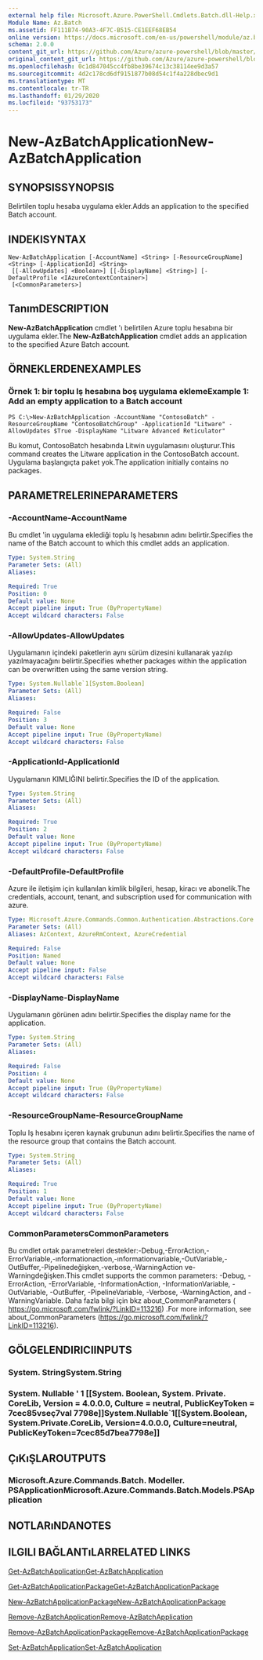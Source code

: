 ```yaml
---
external help file: Microsoft.Azure.PowerShell.Cmdlets.Batch.dll-Help.xml
Module Name: Az.Batch
ms.assetid: FF111B74-90A3-4F7C-B515-CE1EEF68EB54
online version: https://docs.microsoft.com/en-us/powershell/module/az.batch/new-azbatchapplication
schema: 2.0.0
content_git_url: https://github.com/Azure/azure-powershell/blob/master/src/Batch/Batch/help/New-AzBatchApplication.md
original_content_git_url: https://github.com/Azure/azure-powershell/blob/master/src/Batch/Batch/help/New-AzBatchApplication.md
ms.openlocfilehash: 0c1d847045cc4fb8be39674c13c38114ee9d3a57
ms.sourcegitcommit: 4d2c178cd6df9151877b08d54c1f4a228dbec9d1
ms.translationtype: MT
ms.contentlocale: tr-TR
ms.lasthandoff: 01/29/2020
ms.locfileid: "93753173"
---
```

# <span data-ttu-id="d8238-101">New-AzBatchApplication</span><span class="sxs-lookup"><span data-stu-id="d8238-101">New-AzBatchApplication</span></span>

## <span data-ttu-id="d8238-102">SYNOPSIS</span><span class="sxs-lookup"><span data-stu-id="d8238-102">SYNOPSIS</span></span>
<span data-ttu-id="d8238-103">Belirtilen toplu hesaba uygulama ekler.</span><span class="sxs-lookup"><span data-stu-id="d8238-103">Adds an application to the specified Batch account.</span></span>

## <span data-ttu-id="d8238-104">INDEKI</span><span class="sxs-lookup"><span data-stu-id="d8238-104">SYNTAX</span></span>

```
New-AzBatchApplication [-AccountName] <String> [-ResourceGroupName] <String> [-ApplicationId] <String>
 [[-AllowUpdates] <Boolean>] [[-DisplayName] <String>] [-DefaultProfile <IAzureContextContainer>]
 [<CommonParameters>]
```

## <span data-ttu-id="d8238-105">Tanım</span><span class="sxs-lookup"><span data-stu-id="d8238-105">DESCRIPTION</span></span>
<span data-ttu-id="d8238-106">**New-AzBatchApplication** cmdlet 'ı belirtilen Azure toplu hesabına bir uygulama ekler.</span><span class="sxs-lookup"><span data-stu-id="d8238-106">The **New-AzBatchApplication** cmdlet adds an application to the specified Azure Batch account.</span></span>

## <span data-ttu-id="d8238-107">ÖRNEKLERDEN</span><span class="sxs-lookup"><span data-stu-id="d8238-107">EXAMPLES</span></span>

### <span data-ttu-id="d8238-108">Örnek 1: bir toplu Iş hesabına boş uygulama ekleme</span><span class="sxs-lookup"><span data-stu-id="d8238-108">Example 1: Add an empty application to a Batch account</span></span>
```
PS C:\>New-AzBatchApplication -AccountName "ContosoBatch" -ResourceGroupName "ContosoBatchGroup" -ApplicationId "Litware" -AllowUpdates $True -DisplayName "Litware Advanced Reticulator"
```

<span data-ttu-id="d8238-109">Bu komut, ContosoBatch hesabında Litwin uygulamasını oluşturur.</span><span class="sxs-lookup"><span data-stu-id="d8238-109">This command creates the Litware application in the ContosoBatch account.</span></span>
<span data-ttu-id="d8238-110">Uygulama başlangıçta paket yok.</span><span class="sxs-lookup"><span data-stu-id="d8238-110">The application initially contains no packages.</span></span>

## <span data-ttu-id="d8238-111">PARAMETRELERINE</span><span class="sxs-lookup"><span data-stu-id="d8238-111">PARAMETERS</span></span>

### <span data-ttu-id="d8238-112">-AccountName</span><span class="sxs-lookup"><span data-stu-id="d8238-112">-AccountName</span></span>
<span data-ttu-id="d8238-113">Bu cmdlet 'in uygulama eklediği toplu Iş hesabının adını belirtir.</span><span class="sxs-lookup"><span data-stu-id="d8238-113">Specifies the name of the Batch account to which this cmdlet adds an application.</span></span>

```yaml
Type: System.String
Parameter Sets: (All)
Aliases:

Required: True
Position: 0
Default value: None
Accept pipeline input: True (ByPropertyName)
Accept wildcard characters: False
```

### <span data-ttu-id="d8238-114">-AllowUpdates</span><span class="sxs-lookup"><span data-stu-id="d8238-114">-AllowUpdates</span></span>
<span data-ttu-id="d8238-115">Uygulamanın içindeki paketlerin aynı sürüm dizesini kullanarak yazılıp yazılmayacağını belirtir.</span><span class="sxs-lookup"><span data-stu-id="d8238-115">Specifies whether packages within the application can be overwritten using the same version string.</span></span>

```yaml
Type: System.Nullable`1[System.Boolean]
Parameter Sets: (All)
Aliases:

Required: False
Position: 3
Default value: None
Accept pipeline input: True (ByPropertyName)
Accept wildcard characters: False
```

### <span data-ttu-id="d8238-116">-ApplicationId</span><span class="sxs-lookup"><span data-stu-id="d8238-116">-ApplicationId</span></span>
<span data-ttu-id="d8238-117">Uygulamanın KIMLIĞINI belirtir.</span><span class="sxs-lookup"><span data-stu-id="d8238-117">Specifies the ID of the application.</span></span>

```yaml
Type: System.String
Parameter Sets: (All)
Aliases:

Required: True
Position: 2
Default value: None
Accept pipeline input: True (ByPropertyName)
Accept wildcard characters: False
```

### <span data-ttu-id="d8238-118">-DefaultProfile</span><span class="sxs-lookup"><span data-stu-id="d8238-118">-DefaultProfile</span></span>
<span data-ttu-id="d8238-119">Azure ile iletişim için kullanılan kimlik bilgileri, hesap, kiracı ve abonelik.</span><span class="sxs-lookup"><span data-stu-id="d8238-119">The credentials, account, tenant, and subscription used for communication with azure.</span></span>

```yaml
Type: Microsoft.Azure.Commands.Common.Authentication.Abstractions.Core.IAzureContextContainer
Parameter Sets: (All)
Aliases: AzContext, AzureRmContext, AzureCredential

Required: False
Position: Named
Default value: None
Accept pipeline input: False
Accept wildcard characters: False
```

### <span data-ttu-id="d8238-120">-DisplayName</span><span class="sxs-lookup"><span data-stu-id="d8238-120">-DisplayName</span></span>
<span data-ttu-id="d8238-121">Uygulamanın görünen adını belirtir.</span><span class="sxs-lookup"><span data-stu-id="d8238-121">Specifies the display name for the application.</span></span>

```yaml
Type: System.String
Parameter Sets: (All)
Aliases:

Required: False
Position: 4
Default value: None
Accept pipeline input: True (ByPropertyName)
Accept wildcard characters: False
```

### <span data-ttu-id="d8238-122">-ResourceGroupName</span><span class="sxs-lookup"><span data-stu-id="d8238-122">-ResourceGroupName</span></span>
<span data-ttu-id="d8238-123">Toplu Iş hesabını içeren kaynak grubunun adını belirtir.</span><span class="sxs-lookup"><span data-stu-id="d8238-123">Specifies the name of the resource group that contains the Batch account.</span></span>

```yaml
Type: System.String
Parameter Sets: (All)
Aliases:

Required: True
Position: 1
Default value: None
Accept pipeline input: True (ByPropertyName)
Accept wildcard characters: False
```

### <span data-ttu-id="d8238-124">CommonParameters</span><span class="sxs-lookup"><span data-stu-id="d8238-124">CommonParameters</span></span>
<span data-ttu-id="d8238-125">Bu cmdlet ortak parametreleri destekler:-Debug,-ErrorAction,-ErrorVariable,-ınformationaction,-ınformationvariable,-OutVariable,-OutBuffer,-Pipelinedeğişken,-verbose,-WarningAction ve-Warningdeğişken.</span><span class="sxs-lookup"><span data-stu-id="d8238-125">This cmdlet supports the common parameters: -Debug, -ErrorAction, -ErrorVariable, -InformationAction, -InformationVariable, -OutVariable, -OutBuffer, -PipelineVariable, -Verbose, -WarningAction, and -WarningVariable.</span></span> <span data-ttu-id="d8238-126">Daha fazla bilgi için bkz about_CommonParameters ( https://go.microsoft.com/fwlink/?LinkID=113216) .</span><span class="sxs-lookup"><span data-stu-id="d8238-126">For more information, see about_CommonParameters (https://go.microsoft.com/fwlink/?LinkID=113216).</span></span>

## <span data-ttu-id="d8238-127">GÖLGELENDIRICI</span><span class="sxs-lookup"><span data-stu-id="d8238-127">INPUTS</span></span>

### <span data-ttu-id="d8238-128">System. String</span><span class="sxs-lookup"><span data-stu-id="d8238-128">System.String</span></span>

### <span data-ttu-id="d8238-129">System. Nullable ' 1 [[System. Boolean, System. Private. CoreLib, Version = 4.0.0.0, Culture = neutral, PublicKeyToken = 7cec85vseç7val 7798e]]</span><span class="sxs-lookup"><span data-stu-id="d8238-129">System.Nullable\`1[[System.Boolean, System.Private.CoreLib, Version=4.0.0.0, Culture=neutral, PublicKeyToken=7cec85d7bea7798e]]</span></span>

## <span data-ttu-id="d8238-130">ÇıKıŞLAR</span><span class="sxs-lookup"><span data-stu-id="d8238-130">OUTPUTS</span></span>

### <span data-ttu-id="d8238-131">Microsoft.Azure.Commands.Batch. Modeller. PSApplication</span><span class="sxs-lookup"><span data-stu-id="d8238-131">Microsoft.Azure.Commands.Batch.Models.PSApplication</span></span>

## <span data-ttu-id="d8238-132">NOTLARıNDA</span><span class="sxs-lookup"><span data-stu-id="d8238-132">NOTES</span></span>

## <span data-ttu-id="d8238-133">ILGILI BAĞLANTıLAR</span><span class="sxs-lookup"><span data-stu-id="d8238-133">RELATED LINKS</span></span>

[<span data-ttu-id="d8238-134">Get-AzBatchApplication</span><span class="sxs-lookup"><span data-stu-id="d8238-134">Get-AzBatchApplication</span></span>](./Get-AzBatchApplication.md)

[<span data-ttu-id="d8238-135">Get-AzBatchApplicationPackage</span><span class="sxs-lookup"><span data-stu-id="d8238-135">Get-AzBatchApplicationPackage</span></span>](./Get-AzBatchApplicationPackage.md)

[<span data-ttu-id="d8238-136">New-AzBatchApplicationPackage</span><span class="sxs-lookup"><span data-stu-id="d8238-136">New-AzBatchApplicationPackage</span></span>](./New-AzBatchApplicationPackage.md)

[<span data-ttu-id="d8238-137">Remove-AzBatchApplication</span><span class="sxs-lookup"><span data-stu-id="d8238-137">Remove-AzBatchApplication</span></span>](./Remove-AzBatchApplication.md)

[<span data-ttu-id="d8238-138">Remove-AzBatchApplicationPackage</span><span class="sxs-lookup"><span data-stu-id="d8238-138">Remove-AzBatchApplicationPackage</span></span>](./Remove-AzBatchApplicationPackage.md)

[<span data-ttu-id="d8238-139">Set-AzBatchApplication</span><span class="sxs-lookup"><span data-stu-id="d8238-139">Set-AzBatchApplication</span></span>](./Set-AzBatchApplication.md)


